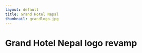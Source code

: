 ```yaml
---
layout: default
title: Grand Hotel Nepal
thumbnail: grandlogo.jpg
---
```


# Grand Hotel Nepal logo revamp

